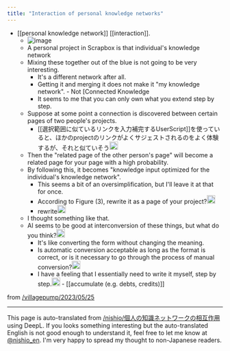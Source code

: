 ```yaml
---
title: "Interaction of personal knowledge networks"
---
```


- [[personal knowledge network]] [[interaction]].
    - ![image](https://gyazo.com/a5ef505eeddef34776a19dc90bd3295e/thumb/1000)
    - A personal project in Scrapbox is that individual's knowledge network
    - Mixing these together out of the blue is not going to be very interesting.
        - It's a different network after all.
        - Getting it and merging it does not make it "my knowledge network".
                - Not [Connected Knowledge
        - It seems to me that you can only own what you extend step by step.
    - Suppose at some point a connection is discovered between certain pages of two people's projects.
        - [[選択範囲に似ているリンクを入力補完するUserScript]]を使っていると、ほかのprojectのリンクがよくサジェストされるのをよく体験するが、それと似ていそう<img src='https://scrapbox.io/api/pages/villagepump/takker/icon' alt='/villagepump/takker.icon' height="19.5"/>
    - Then the "related page of the other person's page" will become a related page for your page with a high probability.
    - By following this, it becomes "knowledge input optimized for the individual's knowledge network".
        - This seems a bit of an oversimplification, but I'll leave it at that for once.
        - According to Figure (3), rewrite it as a page of your project?<img src='https://scrapbox.io/api/pages/villagepump/yosider/icon' alt='/villagepump/yosider.icon' height="19.5"/>
        - rewrite<img src='https://scrapbox.io/api/pages/villagepump/nishio/icon' alt='/villagepump/nishio.icon' height="19.5"/>
    - I thought something like that.
    - AI seems to be good at interconversion of these things, but what do you think?<img src='https://scrapbox.io/api/pages/villagepump/inajob/icon' alt='/villagepump/inajob.icon' height="19.5"/>
        - It's like converting the form without changing the meaning.
        - Is automatic conversion acceptable as long as the format is correct, or is it necessary to go through the process of manual conversion?<img src='https://scrapbox.io/api/pages/villagepump/yosider/icon' alt='/villagepump/yosider.icon' height="19.5"/>
        - I have a feeling that I essentially need to write it myself, step by step.<img src='https://scrapbox.io/api/pages/villagepump/nishio/icon' alt='/villagepump/nishio.icon' height="19.5"/>
                - [[accumulate (e.g. debts, credits)]]

from [/villagepump/2023/05/25](https://scrapbox.io/villagepump/2023/05/25)

---
This page is auto-translated from [/nishio/個人の知識ネットワークの相互作用](https://scrapbox.io/nishio/個人の知識ネットワークの相互作用) using DeepL. If you looks something interesting but the auto-translated English is not good enough to understand it, feel free to let me know at [@nishio_en](https://twitter.com/nishio_en). I'm very happy to spread my thought to non-Japanese readers.